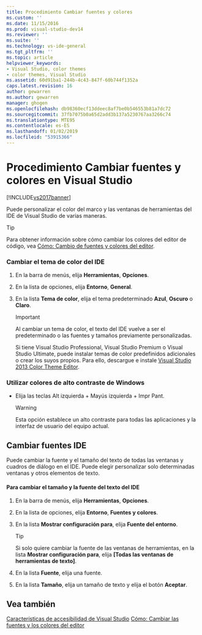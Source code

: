 ```yaml
---
title: Procedimiento Cambiar fuentes y colores
ms.custom: ''
ms.date: 11/15/2016
ms.prod: visual-studio-dev14
ms.reviewer: ''
ms.suite: ''
ms.technology: vs-ide-general
ms.tgt_pltfrm: ''
ms.topic: article
helpviewer_keywords:
- Visual Studio, color themes
- color themes, Visual Studio
ms.assetid: 60d91ba1-244b-4c43-847f-60b744f1352a
caps.latest.revision: 16
author: gewarren
ms.author: gewarren
manager: ghogen
ms.openlocfilehash: db98360ecf13ddeec8af7be0b546553b81a7dc72
ms.sourcegitcommit: 37fb7075b0a65d2add3b137a5230767aa3266c74
ms.translationtype: MTE95
ms.contentlocale: es-ES
ms.lasthandoff: 01/02/2019
ms.locfileid: "53915366"
---
```

# <a name="how-to-change-fonts-and-colors-in-visual-studio"></a>Procedimiento Cambiar fuentes y colores en Visual Studio
[!INCLUDE[vs2017banner](../includes/vs2017banner.md)]

Puede personalizar el color del marco y las ventanas de herramientas del IDE de Visual Studio de varias maneras.

> [!TIP]
>  Para obtener información sobre cómo cambiar los colores del editor de código, vea [Cómo: Cambio de fuentes y colores del editor](../ide/reference/how-to-change-fonts-and-colors-in-the-editor.md).

### <a name="change-the-color-theme-of-the-ide"></a>Cambiar el tema de color del IDE

1.  En la barra de menús, elija **Herramientas**, **Opciones**.

2.  En la lista de opciones, elija **Entorno**, **General**.

3.  En la lista **Tema de color**, elija el tema predeterminado **Azul**, **Oscuro** o **Claro**.

    > [!IMPORTANT]
    >  Al cambiar un tema de color, el texto del IDE vuelve a ser el predeterminado o las fuentes y tamaños previamente personalizadas.
    >
    >  Si tiene Visual Studio Professional, Visual Studio Premium o Visual Studio Ultimate, puede instalar temas de color predefinidos adicionales o crear los suyos propios. Para ello, descargue e instale [Visual Studio 2013 Color Theme Editor](http://visualstudiogallery.msdn.microsoft.com/9e08e5d3-6eb4-4e73-a045-6ea2a5cbdabe).

### <a name="use-windows-high-contrast-colors"></a>Utilizar colores de alto contraste de Windows

-   Elija las teclas Alt izquierda + Mayús izquierda + Impr Pant.

    > [!WARNING]
    >  Esta opción establece un alto contraste para todas las aplicaciones y la interfaz de usuario del equipo actual.

## <a name="change-ide-fonts"></a>Cambiar fuentes IDE
 Puede cambiar la fuente y el tamaño del texto de todas las ventanas y cuadros de diálogo en el IDE. Puede elegir personalizar solo determinadas ventanas y otros elementos de texto.

#### <a name="to-change-the-font-and-size-of-all-text-in-the-ide"></a>Para cambiar el tamaño y la fuente del texto del IDE

1.  En la barra de menús, elija **Herramientas**, **Opciones**.

2.  En la lista de opciones, elija **Entorno**, **Fuentes y colores**.

3.  En la lista **Mostrar configuración para**, elija **Fuente del entorno**.

    > [!TIP]
    >  Si solo quiere cambiar la fuente de las ventanas de herramientas, en la lista **Mostrar configuración para**, elija **[Todas las ventanas de herramientas de texto]**.

4.  En la lista **Fuente**, elija una fuente.

5.  En la lista **Tamaño**, elija un tamaño de texto y elija el botón **Aceptar**.

## <a name="see-also"></a>Vea también
 [Características de accesibilidad de Visual Studio](../ide/reference/accessibility-features-of-visual-studio.md) [Cómo: Cambiar las fuentes y los colores del editor](../ide/reference/how-to-change-fonts-and-colors-in-the-editor.md)
